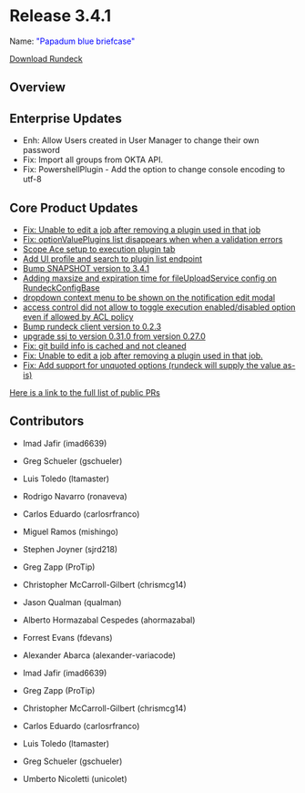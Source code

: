 # Release 3.4.1

Name: <span style="color: blue"><span class="glyphicon glyphicon-briefcase"></span> "Papadum blue briefcase"</span>

[Download Rundeck](https://download.rundeck.com/)

## Overview

## Enterprise Updates

* Enh: Allow Users created in User Manager to change their own password
* Fix: Import all groups from OKTA API.
* Fix: PowershellPlugin - Add the option to change console encoding to utf-8


## Core Product Updates

* [Fix: Unable to edit a job after removing a plugin used in that job](https://github.com/rundeck/rundeck/pull/7126)
* [Fix: optionValuePlugins list disappears when when a validation errors](https://github.com/rundeck/rundeck/pull/7121)
* [Scope Ace setup to execution plugin tab](https://github.com/rundeck/rundeck/pull/7120)
* [Add UI profile and search to plugin list endpoint](https://github.com/rundeck/rundeck/pull/7118)
* [Bump SNAPSHOT version to 3.4.1](https://github.com/rundeck/rundeck/pull/7117)
* [Adding maxsize and expiration time for fileUploadService config on RundeckConfigBase](https://github.com/rundeck/rundeck/pull/7115)
* [dropdown context menu to be shown on the notification edit modal](https://github.com/rundeck/rundeck/pull/7108)
* [access control did not allow to toggle execution enabled/disabled option even if allowed by ACL policy](https://github.com/rundeck/rundeck/pull/7095)
* [Bump rundeck client version to 0.2.3](https://github.com/rundeck/rundeck/pull/7093)
* [upgrade ssj to version 0.31.0 from version 0.27.0](https://github.com/rundeck/rundeck/pull/7078)
* [Fix: git build info is cached and not cleaned](https://github.com/rundeck/rundeck/pull/7021)
* [Fix: Unable to edit a job after removing a plugin used in that job.](https://github.com/rundeck/rundeck/pull/7009)
* [Fix: Add support for unquoted options (rundeck will supply the value as-is)](https://github.com/rundeck/rundeck/pull/6823)



[Here is a link to the full list of public PRs](https://github.com/rundeck/rundeck/pulls?q=is%3Apr+milestone%3A3.4.1+is%3Aclosed)

## Contributors

* Imad Jafir (imad6639)
* Greg Schueler (gschueler)
* Luis Toledo (ltamaster)
* Rodrigo Navarro (ronaveva)
* Carlos Eduardo (carlosrfranco)
* Miguel Ramos (mishingo)
* Stephen Joyner (sjrd218)
* Greg Zapp (ProTip)
* Christopher McCarroll-Gilbert (chrismcg14)
* Jason Qualman (qualman)
* Alberto Hormazabal Cespedes (ahormazabal)
* Forrest Evans (fdevans)

* Alexander Abarca (alexander-variacode)
* Imad Jafir (imad6639)
* Greg Zapp (ProTip)
* Christopher McCarroll-Gilbert (chrismcg14)
* Carlos Eduardo (carlosrfranco)
* Luis Toledo (ltamaster)
* Greg Schueler (gschueler)
* Umberto Nicoletti (unicolet)

